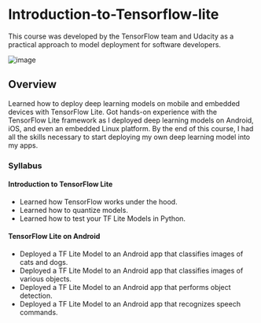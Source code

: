 # Introduction-to-Tensorflow-lite
This course was developed by the TensorFlow team and Udacity as a practical approach to model deployment for software developers.

![image](https://github.com/sondosaabed/Introduction-to-Tensorflow-lite/assets/65151701/990b6f99-70b9-412b-ae60-b4ed9c18795a)


## Overview

Learned how to deploy deep learning models on mobile and embedded devices with TensorFlow Lite.  Got hands-on experience with the TensorFlow Lite framework as I deployed deep learning models on Android, iOS, and even an embedded Linux platform. By the end of this course, I had all the skills necessary to start deploying my own deep learning model into my apps.

### Syllabus

#### Introduction to TensorFlow Lite
- Learned how TensorFlow works under the hood.
- Learned how to quantize models.
- Learned how to test your TF Lite Models in Python.

#### TensorFlow Lite on Android
- Deployed a TF Lite Model to an Android app that classifies images of cats and dogs.
- Deployed a TF Lite Model to an Android app that classifies images of various objects.
- Deployed a TF Lite Model to an Android app that performs object detection.
- Deployed a TF Lite Model to an Android app that recognizes speech commands.
